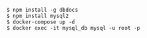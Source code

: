 

```console
$ npm install -g dbdocs
$ npm install mysql2
$ docker-compose up -d
$ docker exec -it mysql_db mysql -u root -p
```




